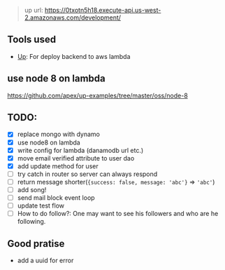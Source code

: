 > up url: https://0txotn5h18.execute-api.us-west-2.amazonaws.com/development/

## Tools used

- [Up](https://github.com/apex/up/blob/master/docs/getting-started.md): For deploy backend to aws lambda

## use node 8 on lambda

https://github.com/apex/up-examples/tree/master/oss/node-8

## TODO:

- [x] replace mongo with dynamo
- [x] use node8 on lambda
- [x] write config for lambda (danamodb url etc.)
- [x] move email verified attribute to user dao
- [x] add update method for user
- [ ] try catch in router so server can always respond
- [ ] return message shorter(`{success: false, message: 'abc'}` => `'abc'`)
- [ ] add song!
- [ ] send mail block event loop
- [ ] update test flow
- [ ] How to do follow?: One may want to see his followers and who are he following.

## Good pratise

- add a uuid for error


